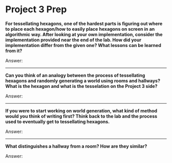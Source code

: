 # Project 3 Prep

**For tessellating hexagons, one of the hardest parts is figuring out where to place each hexagon/how to easily place hexagons on screen in an algorithmic way.
After looking at your own implementation, consider the implementation provided near the end of the lab.
How did your implementation differ from the given one? What lessons can be learned from it?**

Answer:



-----

**Can you think of an analogy between the process of tessellating hexagons and randomly generating a world using rooms and hallways?
What is the hexagon and what is the tesselation on the Project 3 side?**

Answer:



-----
**If you were to start working on world generation, what kind of method would you think of writing first? 
Think back to the lab and the process used to eventually get to tessellating hexagons.**

Answer:



-----
**What distinguishes a hallway from a room? How are they similar?**

Answer:

